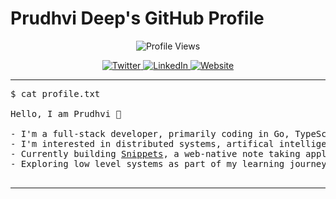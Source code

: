 # Prudhvi Deep's GitHub Profile

<p align="center">
  <img src="https://komarev.com/ghpvc/?username=prudhvideep&color=green" alt="Profile Views" />
</p>

<p align="center">
  <a href="https://twitter.com/prudhvideep1996" target="_blank">
    <img src="https://img.shields.io/badge/Twitter-Prudhvi%20Deep-1DA1F2?style=flat&logo=twitter&logoColor=white" alt="Twitter" />
</a>
  <a href="https://www.linkedin.com/in/prudhvideep" target="_blank">
    <img src="https://img.shields.io/badge/LinkedIn-Prudhvi%20Deep-0A66C2?style=flat&logo=linkedin&logoColor=white" alt="LinkedIn" />
  </a>
  <a href="https://prudhvi.pages.dev/" target="_blank">
    <img src="https://img.shields.io/badge/Website-prudhvi.pages.dev-1abc9c?style=flat&logo=world&logoColor=white" alt="Website" />
  </a>
</p>

---

<pre>
$ cat profile.txt

Hello, I am Prudhvi 👋

- I'm a full-stack developer, primarily coding in Go, TypeScript and Python.
- I'm interested in distributed systems, artifical intelligence, and crafting intutive user interfaces.
- Currently building <a href="https://github.com/prudhvideep/Snippets">Snippets</a>, a web-native note taking application with minimal visual noise. 
- Exploring low level systems as part of my learning journey.

</pre>

---
